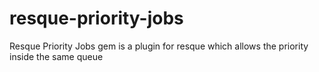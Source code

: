 resque-priority-jobs
====================

Resque Priority Jobs gem is a plugin for resque which allows the priority inside the same queue